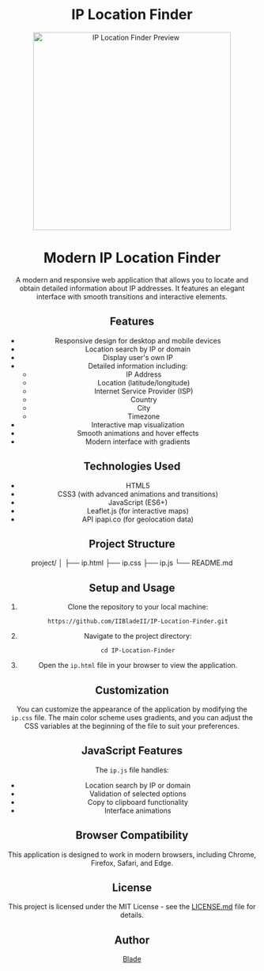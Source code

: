 <div align="center">

# IP Location Finder

<p>
  <img src="https://i.imgur.com/OLy6M0B.png" width="400" alt="IP Location Finder Preview">
</p>

# Modern IP Location Finder

A modern and responsive web application that allows you to locate and obtain detailed information about IP addresses. It features an elegant interface with smooth transitions and interactive elements.

## Features

- Responsive design for desktop and mobile devices
- Location search by IP or domain
- Display user's own IP
- Detailed information including:
  - IP Address
  - Location (latitude/longitude)
  - Internet Service Provider (ISP)
  - Country
  - City
  - Timezone
- Interactive map visualization
- Smooth animations and hover effects
- Modern interface with gradients

## Technologies Used

- HTML5
- CSS3 (with advanced animations and transitions)
- JavaScript (ES6+)
- Leaflet.js (for interactive maps)
- API ipapi.co (for geolocation data)

## Project Structure

project/
│
├── ip.html
├── ip.css
├── ip.js
└── README.md

## Setup and Usage

1. Clone the repository to your local machine:
   ```
   https://github.com/IIBladeII/IP-Location-Finder.git
   ```
2. Navigate to the project directory:
   ```
   cd IP-Location-Finder
   ```
3. Open the `ip.html` file in your browser to view the application.

## Customization

You can customize the appearance of the application by modifying the `ip.css` file. The main color scheme uses gradients, and you can adjust the CSS variables at the beginning of the file to suit your preferences.

## JavaScript Features

The `ip.js` file handles:
- Location search by IP or domain
- Validation of selected options
- Copy to clipboard functionality
- Interface animations

## Browser Compatibility

This application is designed to work in modern browsers, including Chrome, Firefox, Safari, and Edge.

## License

This project is licensed under the MIT License - see the [LICENSE.md](LICENSE.md) file for details.

## Author

[Blade](https://github.com/IIBladeII)

